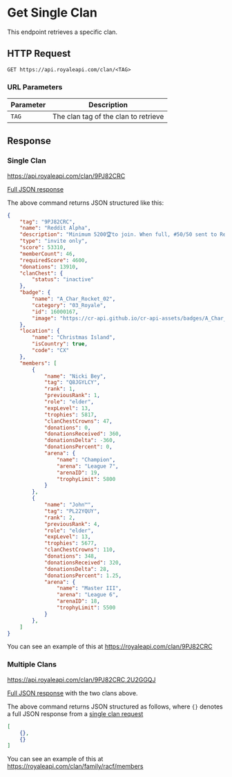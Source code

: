 # Get Single Clan

This endpoint retrieves a specific clan.

## HTTP Request

`GET https://api.royaleapi.com/clan/<TAG>`

### URL Parameters

Parameter | Description
--- | ---
`TAG` | The clan tag of the clan to retrieve

## Response

### Single Clan

https://api.royaleapi.com/clan/9PJ82CRC

<a href="/json/clan_9PJ82CRC.json">Full JSON response</a>

The above command returns JSON structured like this:

```json
{
    "tag": "9PJ82CRC",
    "name": "Reddit Alpha",
    "description": "Minimum 5200🏆to join. When full, #50/50 sent to Reddit Bravo #2U2GGQJ 🚀https://discord.gg/RACF 🚀https://twitch.tv/woody",
    "type": "invite only",
    "score": 53310,
    "memberCount": 46,
    "requiredScore": 4600,
    "donations": 13910,
    "clanChest": {
        "status": "inactive"
    },
    "badge": {
        "name": "A_Char_Rocket_02",
        "category": "03_Royale",
        "id": 16000167,
        "image": "https://cr-api.github.io/cr-api-assets/badges/A_Char_Rocket_02.png"
    },
    "location": {
        "name": "Christmas Island",
        "isCountry": true,
        "code": "CX"
    },
    "members": [
        {
            "name": "Nicki Bey",
            "tag": "Q8JGYLCY",
            "rank": 1,
            "previousRank": 1,
            "role": "elder",
            "expLevel": 13,
            "trophies": 5817,
            "clanChestCrowns": 47,
            "donations": 0,
            "donationsReceived": 360,
            "donationsDelta": -360,
            "donationsPercent": 0,
            "arena": {
                "name": "Champion",
                "arena": "League 7",
                "arenaID": 19,
                "trophyLimit": 5800
            }
        },
        {
            "name": "John™",
            "tag": "PL22YQUY",
            "rank": 2,
            "previousRank": 4,
            "role": "elder",
            "expLevel": 13,
            "trophies": 5677,
            "clanChestCrowns": 110,
            "donations": 348,
            "donationsReceived": 320,
            "donationsDelta": 28,
            "donationsPercent": 1.25,
            "arena": {
                "name": "Master III",
                "arena": "League 6",
                "arenaID": 18,
                "trophyLimit": 5500
            }
        },
    ]
}
```

You can see an example of this at https://royaleapi.com/clan/9PJ82CRC

### Multiple Clans

https://api.royaleapi.com/clan/9PJ82CRC,2U2GGQJ

<a href="/json/clan_9PJ82CRC,2U2GGQJ.json">Full JSON response</a> with the two clans above.

The above command returns JSON structured as follows, where `{}` denotes a full JSON response from a [single clan request](/clans/single_clan)

```json
[
    {},
    {}
]
```

You can see an example of this at https://royaleapi.com/clan/family/racf/members
